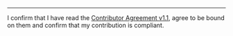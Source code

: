 

______________________________________
I confirm that I have read the [Contributor Agreement v1.1](https://github.com/tegonal/PROJECT_NAME_GITHUB/blob/main/.github/Contributor%20Agreement.txt), agree to be bound on them and confirm that my contribution is compliant.
